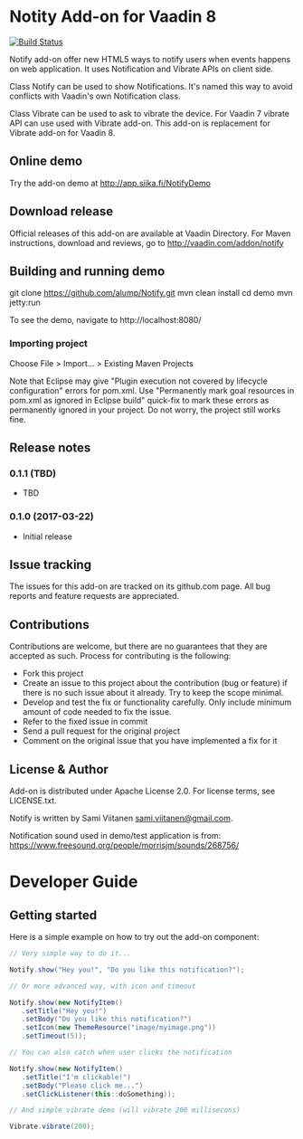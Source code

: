 # Notity Add-on for Vaadin 8

[![Build Status](https://siika.fi/jenkins/job/Notify%20(Vaadin)/badge/icon)](https://siika.fi/jenkins/job/Notify%20(Vaadin)/)

Notify add-on offer new HTML5 ways to notify users when events happens on web application. It uses Notification and Vibrate APIs on client side.

Class Notify can be used to show Notifications. It's named this way to avoid conflicts with Vaadin's own Notification class.

Class Vibrate can be used to ask to vibrate the device. For Vaadin 7 vibrate API can use used with Vibrate add-on. This add-on is replacement for Vibrate add-on for Vaadin 8.

## Online demo

Try the add-on demo at http://app.siika.fi/NotifyDemo

## Download release

Official releases of this add-on are available at Vaadin Directory. For Maven instructions, download and reviews, go to http://vaadin.com/addon/notify

## Building and running demo

git clone https://github.com/alump/Notify.git
mvn clean install
cd demo
mvn jetty:run

To see the demo, navigate to http://localhost:8080/

### Importing project

Choose File > Import... > Existing Maven Projects

Note that Eclipse may give "Plugin execution not covered by lifecycle configuration" errors for pom.xml. Use "Permanently mark goal resources in pom.xml as ignored in Eclipse build" quick-fix to mark these errors as permanently ignored in your project. Do not worry, the project still works fine. 

## Release notes

### 0.1.1 (TBD)
- TBD

### 0.1.0 (2017-03-22)
- Initial release

## Issue tracking

The issues for this add-on are tracked on its github.com page. All bug reports and feature requests are appreciated. 

## Contributions

Contributions are welcome, but there are no guarantees that they are accepted as such. Process for contributing is the following:
- Fork this project
- Create an issue to this project about the contribution (bug or feature) if there is no such issue about it already. Try to keep the scope minimal.
- Develop and test the fix or functionality carefully. Only include minimum amount of code needed to fix the issue.
- Refer to the fixed issue in commit
- Send a pull request for the original project
- Comment on the original issue that you have implemented a fix for it

## License & Author

Add-on is distributed under Apache License 2.0. For license terms, see LICENSE.txt.

Notify is written by Sami Viitanen sami.viitanen@gmail.com.

Notification sound used in demo/test application is from: https://www.freesound.org/people/morrisjm/sounds/268756/

# Developer Guide

## Getting started

Here is a simple example on how to try out the add-on component:

```java
// Very simple way to do it...

Notify.show("Hey you!", "Do you like this notification?");

// Or more advanced way, with icon and timeout

Notify.show(new NotifyItem()
   .setTitle("Hey you!")
   .setBody("Do you like this notification?")
   .setIcon(new ThemeResource("image/myimage.png"))
   .setTimeout(5));

// You can also catch when user clicks the notification

Notify.show(new NotifyItem()
   .setTitle("I'm clickable!")
   .setBody("Please click me...")
   .setClickListener(this::doSomething));

// And simple vibrate demo (will vibrate 200 millisecons)

Vibrate.vibrate(200);
```
